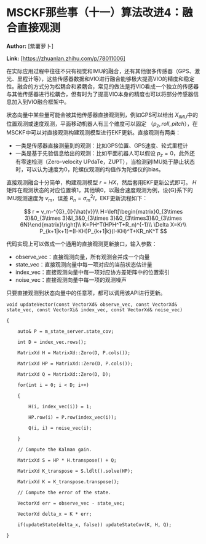 # MSCKF那些事（十一）算法改进4：融合直接观测

 **Author:** [紫薯萝卜]

 **Link:** [https://zhuanlan.zhihu.com/p/78011006]

在实际应用过程中往往不只有视觉和IMU的融合，还有其他很多传感器（GPS、激光、里程计等），这些传感器数据和VIO进行融合能够极大提高VIO的精度和稳定性。融合的方式分为松耦合和紧耦合，常见的做法是将VIO看成一个独立的传感器与其他传感器进行松耦合，但有时为了提高VIO本身的精度也可以将部分传感器信息加入到VIO融合框架中。

状态向量中某些量可能会被其他传感器直接观测到，例如GPS可以给出 $X_{IMU}$中的位置观测或速度观测，平面移动机器人有三个维度可以固定 $（p_z, roll, pitch）$，在MSCKF中可以对直接观测构建观测模型进行EKF更新。直接观测有两类：

* 一类是传感器直接测量到的观测：比如GPS位置、GPS速度、轮式里程计
* 一类是基于先验信息给出的观测：比如平面机器人可以假设 $p_z=0$，此外还有零速检测（Zero-velocity UPdaTe，ZUPT），当检测到IMU处于静止状态时，可以认为速度为0，陀螺仪观测的均值作为陀螺仪的bias。

直接观测融合十分简单，构建观测模型 $r=HX$，然后套用EKF更新公式即可。 $H$矩阵在观测状态的对应位置填1，其他填0，以融合速度观测为例，设{G}系下的IMU观测速度为 $v_m$，误差 $R_n=\sigma_m^2I$，EKF更新流程如下：

$$
r = v_m-^{G}_{I}{\hat{v}}\\ 
H=\left[\begin{matrix}0_{3\times 3}&0_{3\times 3}&I_3&0_{3\times 3}&0_{3\times3}&0_{3\times 6N}\end{matrix}\right]\\ 
K=PH^T(HPH^T+R_n)^{-1}\\ 
\Delta X=Kr\\ 
P_{k+1|k+1}=(I-KH)P_{k+1|k}(I-KH)^T+KR_nK^T
$$ 

代码实现上可以做成一个通用的直接观测更新接口，输入参数：

* observe\_vec：直接观测向量，所有观测合并成一个向量
* state\_vec：直接观测向量中每一项对应的当前状态估计量
* index\_vec：直接观测向量中每一项对应协方差矩阵中的位置索引
* noise\_vec：直接观测向量中每一项的观测噪声

只要直接观测到状态向量中的任意项，都可以调用该API进行更新。


```
void updateVector(const VectorXd& observe_vec, const VectorXd& state_vec, const VectorXi& index_vec, const VectorXd& noise_vec)

{

    auto& P = m_state_server.state_cov;

    int D = index_vec.rows();

    MatrixXd H = MatrixXd::Zero(D, P.cols());

    MatrixXd HP = MatrixXd::Zero(D, P.cols());

    MatrixXd Q = MatrixXd::Zero(D, D);

    for(int i = 0; i < D; i++)

    {

        H(i, index_vec(i)) = 1;

        HP.row(i) = P.row(index_vec(i));

        Q(i, i) = noise_vec(i);

    }

    // Compute the Kalman gain.

    MatrixXd S = HP * H.transpose() + Q;

    MatrixXd K_transpose = S.ldlt().solve(HP);

    MatrixXd K = K_transpose.transpose();

    // Compute the error of the state.

    VectorXd err = observe_vec - state_vec;

    VectorXd delta_x = K * err;

    if(updateState(delta_x, false)) updateStateCov(K, H, Q);

}
```
